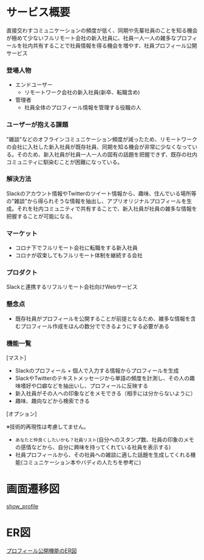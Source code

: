 # **サービス概要**

直接交わすコミュニケーションの頻度が低く、同期や先輩社員のことを知る機会が極めて少ないフルリモート会社の新入社員に、社員一人一人の雑多なプロフィールを社内共有することで社員情報を得る機会を増やす、社員プロフィール公開サービス

### **登場人物**

- エンドユーザー
    - リモートワーク会社の新入社員(新卒、転職含め)
- 管理者
    - 社員全体のプロフィール情報を管理する役職の人

### **ユーザーが抱える課題**

"雑談"などのオフラインコミュニケーション頻度が減ったため、リモートワークの会社に入社した新入社員が既存社員、同期を知る機会が非常に少なくなっている。そのため、新入社員が社員一人一人の固有の話題を把握できず、既存の社内コミュニティに馴染むことが困難になっている。

### **解決方法**

Slackのアカウント情報やTwitterのツイート情報から、趣味、住んでいる場所等の"雑談"から得られそうな情報を抽出し、アプリオリジナルプロフィールを生成。それを社内コミュニティで共有することで、新入社員が社員の雑多な情報を把握することが可能になる。

### **マーケット**

- コロナ下でフルリモート会社に転職をする新入社員
- コロナが収束してもフルリモート体制を継続する会社

### プロダクト

Slackと連携するリフルリモート会社向けWebサービス

### 懸念点

- 既存社員がプロフィールを公開することが前提となるため、雑多な情報を含むプロフィール作成をほんの数分でできるようにする必要がある

### 機能一覧

[マスト]

- Slackのプロフィール + 個人で入力する情報からプロフィールを生成
- SlackやTwitterのテキストメッセージから単語の頻度を計測し、その人の趣味嗜好や口癖などを抽出いし、プロフィールに反映する
- 新入社員がその人への印象などをメモできる（相手には分からないように）
- 趣味、趣向などから検索できる

[オプション]

※技術的再現性は考慮してません。

- `あなたと仲良くしたいかも？社員リスト`(自分へのスタンプ数、社員の印象のメモの感情などから、自分に興味を持ってくれている社員を表示する)
- 社員プロフィールから、その社員への雑談に適した話題を生成してくれる機能(コミュニケーション本やバディの人たちを参考に)

# 画面遷移図
[show_profile](https://xd.adobe.com/view/cb862b4a-0de1-4758-85b3-3f0a00068cf6-9ed5/)

# ER図
[プロフィール公開機能のER図](hhttps://drive.google.com/file/d/1KOV9rxuvCUenZRAJKHCQqWX77uQjO_N7/view)